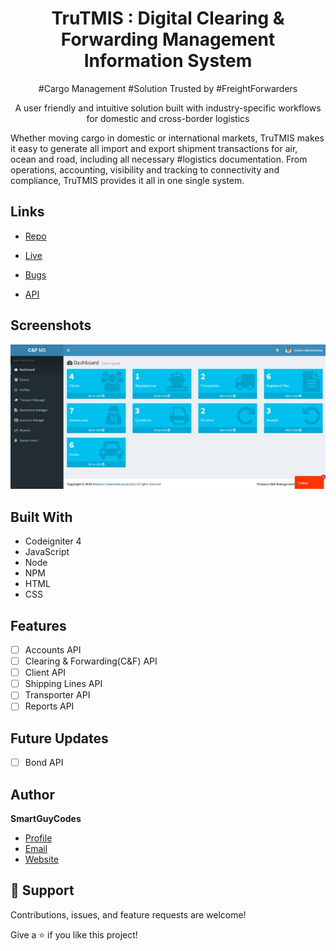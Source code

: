 <h1 align="center">TruTMIS : Digital Clearing & Forwarding Management Information System</h1>

<p align="center">
	#Cargo Management #Solution Trusted by #FreightForwarders
</p>

<p align="center">
	A user friendly and intuitive solution built with industry-specific workflows for domestic and cross-border logistics
</p>

<p class="center">
	Whether moving cargo in domestic or international markets, TruTMIS makes it easy to generate all import and export shipment transactions for air, ocean and road, including all necessary #logistics documentation. From operations, accounting, visibility and tracking to connectivity and compliance, TruTMIS provides it all in one single system.
</p>

## Links

- [Repo](https://github.com/SmartGuyCodes/tru_tims "TruTMIS Repo")

- [Live](<https://tmis.trucomm.co.ke> "Live View")

- [Bugs](https://github.com/SmartGuyCodes/tru_tims/issues "Issues Page")

- [API](<API Link> "API")

## Screenshots

![Home Page](/screenshots/1.jpeg "Home Page")

## Built With

- Codeigniter 4
- JavaScript
- Node
- NPM
- HTML
- CSS

## Features

- [ ] Accounts API
- [ ] Clearing & Forwarding(C&F) API
- [ ] Client API
- [ ] Shipping Lines API
- [ ] Transporter API
- [ ] Reports API

## Future Updates

- [ ] Bond API

## Author

**SmartGuyCodes**

- [Profile](https://github.com/SmartGuyCodes "SmartGuyCodes")
- [Email](mailto:smartguycodes@gmail.com?subject=Hi "Hi!")
- [Website](https://trucomm.co.ke "Welcome")

## 🤝 Support

Contributions, issues, and feature requests are welcome!

Give a ⭐️ if you like this project!